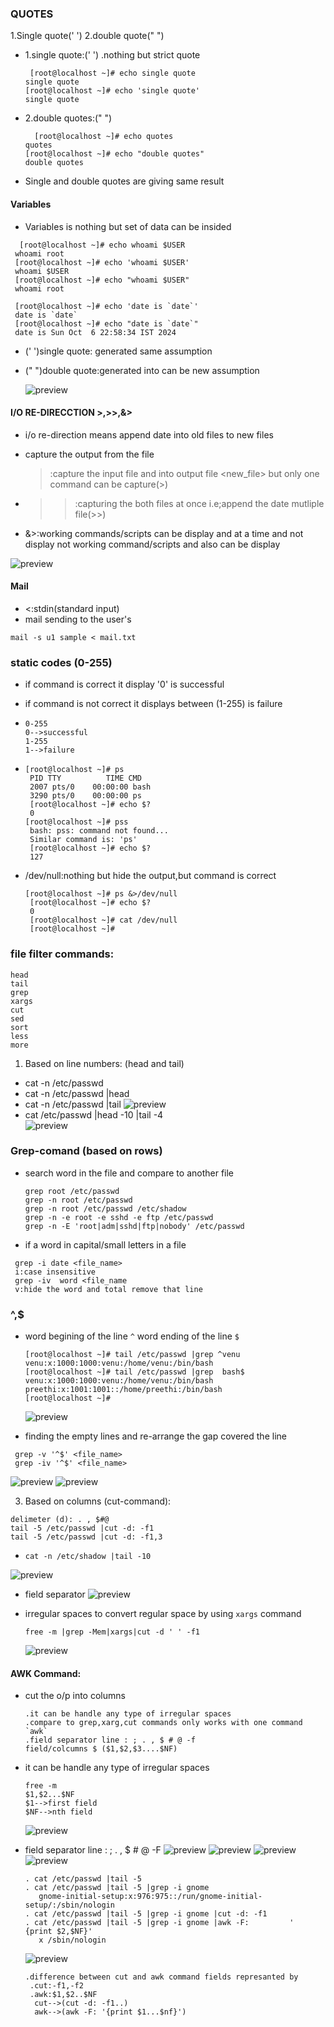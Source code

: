 ### QUOTES
 1.Single quote(' ')
 2.double quote(" ")

* 1.single quote:(' ')
 .nothing but strict quote
  ```
   [root@localhost ~]# echo single quote
  single quote
  [root@localhost ~]# echo 'single quote'
  single quote
  
  ```
* 2.double quotes:(" ")
   ```
     [root@localhost ~]# echo quotes
   quotes
   [root@localhost ~]# echo "double quotes"
   double quotes
  ```
* Single and double quotes are giving same result
#### Variables
* Variables is nothing but set of data can be insided
 ```
   [root@localhost ~]# echo whoami $USER
  whoami root
  [root@localhost ~]# echo 'whoami $USER'
  whoami $USER
  [root@localhost ~]# echo "whoami $USER"
  whoami root

  [root@localhost ~]# echo 'date is `date`'
  date is `date`
  [root@localhost ~]# echo "date is `date`"
  date is Sun Oct  6 22:58:34 IST 2024
 ```
* (' ')single quote: generated same assumption
* (" ")double quote:generated into can be new assumption

  ![preview](images/shell6.PNG)

#### I/O RE-DIRECCTION  >,>>,&>
* i/o re-direction means append date into old files to new files
* capture the output from the file
  >:capture the input file and into output file <new_file> but only one command can be capture(>)

* >>:capturing the both files at once i.e;append the date mutliple file(>>) 

* &>:working commands/scripts can be display and at a time and not display not working command/scripts and also can be display

 ![preview](images/shell7.PNG)

#### Mail
  * <:stdin(standard input)
* mail sending to the user's
 ```
 mail -s u1 sample < mail.txt
 ``` 
### static codes (0-255)
* if command is correct it display '0' is successful
* if command is not correct it displays between (1-255) is failure

*  ```
   0-255
   0-->successful
   1-255
   1-->failure
   ```
*  ```
   [root@localhost ~]# ps
    PID TTY          TIME CMD
    2007 pts/0    00:00:00 bash
    3290 pts/0    00:00:00 ps
    [root@localhost ~]# echo $?
    0
   [root@localhost ~]# pss
    bash: pss: command not found...
    Similar command is: 'ps'
    [root@localhost ~]# echo $?
    127
   ```
* /dev/null:nothing but hide the output,but command is correct
  ```
  [root@localhost ~]# ps &>/dev/null
   [root@localhost ~]# echo $?
   0
   [root@localhost ~]# cat /dev/null
   [root@localhost ~]#
  ```   

### file filter commands: 
  ```
  head
  tail
  grep
  xargs
  cut
  sed
  sort
  less
  more
  ```
1. Based on line numbers: (head and tail)

* cat -n /etc/passwd 
* cat -n /etc/passwd |head
* cat -n /etc/passwd |tail
  ![preview](images/shell8.PNG)
* cat /etc/passwd |head -10 |tail -4  
  ![preview](images/shell9.PNG)   

### Grep-comand (based on rows)
* search word in the file and compare to another file
   
  ```
  grep root /etc/passwd
  grep -n root /etc/passwd
  grep -n root /etc/passwd /etc/shadow
  grep -n -e root -e sshd -e ftp /etc/passwd
  grep -n -E 'root|adm|sshd|ftp|nobody' /etc/passwd
  ```   

 
  
* if a word in capital/small letters in a file  
 
 ```
  grep -i date <file_name>
  i:case insensitive
  grep -iv  word <file_name
  v:hide the word and total remove that line
 ``` 
### ^,$  
* word begining of the line `^` word ending of the line `$`
  ```
  [root@localhost ~]# tail /etc/passwd |grep ^venu
  venu:x:1000:1000:venu:/home/venu:/bin/bash
  [root@localhost ~]# tail /etc/passwd |grep  bash$
  venu:x:1000:1000:venu:/home/venu:/bin/bash
  preethi:x:1001:1001::/home/preethi:/bin/bash
  [root@localhost ~]#
  ```  
  ![preview](images/shell10.PNG)

* finding the empty lines and re-arrange the gap covered the line
 ```
  grep -v '^$' <file_name>
  grep -iv '^$' <file_name>
  ```
  ![preview](images/shell11.PNG)
  ![preview](images/shell12.PNG)

  
3.  Based on columns (cut-command):

  ```
  delimeter (d): . , $#@
  tail -5 /etc/passwd |cut -d: -f1
  tail -5 /etc/passwd |cut -d: -f1,3
  ```
*  ```
   cat -n /etc/shadow |tail -10
   ```
  ![preview](images/shell13.PNG) 
* field separator 
  ![preview](images/shell14.PNG)

* irregular spaces to convert regular space by using `xargs` command
  ```
  free -m |grep -Mem|xargs|cut -d ' ' -f1
  ```
  ![preview](images/shell15.PNG)

#### AWK Command:
* cut the o/p into columns
    
  ```
  .it can be handle any type of irregular spaces
  .compare to grep,xarg,cut commands only works with one command `awk` 
  .field separator line : ; . , $ # @ -f
  field/colcumns $ ($1,$2,$3....$NF)
  ```
 * it can be handle any type of irregular spaces

   ```
   free -m
   $1,$2...$NF
   $1-->first field
   $NF-->nth field
   ``` 
   ![preview](images/awk0.PNG)
*  field separator line : ; . , $ # @ -F
   ![preview](images/awk1.PNG)
   ![preview](images/awk2.PNG)
   ![preview](images/awk3.PNG)
   ![preview](images/awk4.PNG)
   ```
   . cat /etc/passwd |tail -5
   . cat /etc/passwd |tail -5 |grep -i gnome
      gnome-initial-setup:x:976:975::/run/gnome-initial-setup/:/sbin/nologin
   . cat /etc/passwd |tail -5 |grep -i gnome |cut -d: -f1
   . cat /etc/passwd |tail -5 |grep -i gnome |awk -F:         '  {print $2,$NF}'
      x /sbin/nologin

   ```
   ![preview](images/awk5.PNG) 
   ```
   .difference between cut and awk command fields represanted by
    .cut:-f1,-f2
    .awk:$1,$2..$NF
     cut-->(cut -d: -f1..)
     awk-->(awk -F: '{print $1...$nf}')
   ```






 